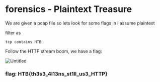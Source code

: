 # forensics - Plaintext Treasure

We are given a pcap file so lets look for some flags in i assume plaintext

filter as 

`tcp contains HTB`

Follow the HTTP stream boom, we have a flag:

![Untitled](https://user-images.githubusercontent.com/88723154/227419609-40ab414c-af81-4990-b63f-6d9bf9b17c2c.png)


### flag: HTB{th3s3_4l13ns_st1ll_us3_HTTP}
